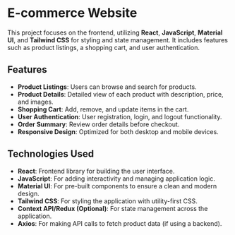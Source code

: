 # E-commerce Website

This project focuses on the frontend, utilizing **React**, **JavaScript**, **Material UI**, and **Tailwind CSS** for styling and state management. It includes features such as product listings, a shopping cart, and user authentication.

## Features

- **Product Listings**: Users can browse and search for products.
- **Product Details**: Detailed view of each product with description, price, and images.
- **Shopping Cart**: Add, remove, and update items in the cart.
- **User Authentication**: User registration, login, and logout functionality.
- **Order Summary**: Review order details before checkout.
- **Responsive Design**: Optimized for both desktop and mobile devices.

## Technologies Used

- **React**: Frontend library for building the user interface.
- **JavaScript**: For adding interactivity and managing application logic.
- **Material UI**: For pre-built components to ensure a clean and modern design.
- **Tailwind CSS**: For styling the application with utility-first CSS.
- **Context API/Redux (Optional)**: For state management across the application.
- **Axios**: For making API calls to fetch product data (if using a backend).


